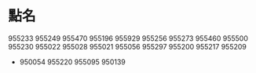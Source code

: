 # 點名

955233
955249
955470
955196
955929
955256
955273
955460
955500
955230
955022
955028
955021
955056
955297
955200
955217
955209
* 950054
955220
955095
950139
